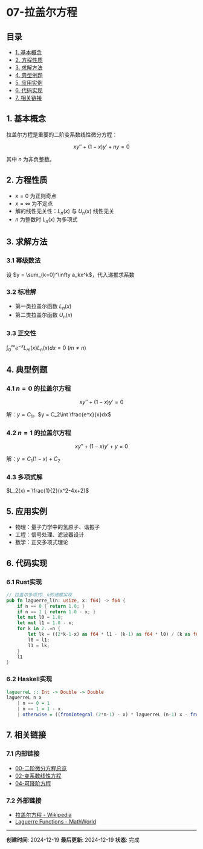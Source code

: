 # 07-拉盖尔方程

## 目录

- [1. 基本概念](#1-基本概念)
- [2. 方程性质](#2-方程性质)
- [3. 求解方法](#3-求解方法)
- [4. 典型例题](#4-典型例题)
- [5. 应用实例](#5-应用实例)
- [6. 代码实现](#6-代码实现)
- [7. 相关链接](#7-相关链接)

## 1. 基本概念

拉盖尔方程是重要的二阶变系数线性微分方程：

$$xy'' + (1-x)y' + ny = 0$$

其中 $n$ 为非负整数。

## 2. 方程性质

- $x=0$ 为正则奇点
- $x=\infty$ 为不定点
- 解的线性无关性：$L_n(x)$ 与 $U_n(x)$ 线性无关
- $n$ 为整数时 $L_n(x)$ 为多项式

## 3. 求解方法

### 3.1 幂级数法

设 $y = \sum_{k=0}^\infty a_kx^k$，代入递推求系数

### 3.2 标准解

- 第一类拉盖尔函数 $L_n(x)$
- 第二类拉盖尔函数 $U_n(x)$

### 3.3 正交性

$\int_0^\infty e^{-x}L_m(x)L_n(x)dx = 0$ ($m\neq n$)

## 4. 典型例题

### 4.1 $n=0$ 的拉盖尔方程

$$xy'' + (1-x)y' = 0$$

解：$y = C_1$，$y = C_2\int \frac{e^x}{x}dx$

### 4.2 $n=1$ 的拉盖尔方程

$$xy'' + (1-x)y' + y = 0$$

解：$y = C_1(1-x) + C_2$

### 4.3 多项式解

$L_2(x) = \frac{1}{2}(x^2-4x+2)$

## 5. 应用实例

- 物理：量子力学中的氢原子、谐振子
- 工程：信号处理、滤波器设计
- 数学：正交多项式理论

## 6. 代码实现

### 6.1 Rust实现

```rust
// 拉盖尔多项式L_n的递推实现
pub fn laguerre_l(n: usize, x: f64) -> f64 {
    if n == 0 { return 1.0; }
    if n == 1 { return 1.0 - x; }
    let mut l0 = 1.0;
    let mut l1 = 1.0 - x;
    for k in 2..=n {
        let lk = ((2*k-1-x) as f64 * l1 - (k-1) as f64 * l0) / (k as f64);
        l0 = l1;
        l1 = lk;
    }
    l1
}
```

### 6.2 Haskell实现

```haskell
laguerreL :: Int -> Double -> Double
laguerreL n x
    | n == 0 = 1
    | n == 1 = 1 - x
    | otherwise = ((fromIntegral (2*n-1) - x) * laguerreL (n-1) x - fromIntegral (n-1) * laguerreL (n-2) x) / fromIntegral n
```

## 7. 相关链接

### 7.1 内部链接

- [00-二阶微分方程总览](00-二阶微分方程总览.md)
- [02-变系数线性方程](02-变系数线性方程.md)
- [04-可降阶方程](04-可降阶方程.md)

### 7.2 外部链接

- [拉盖尔方程 - Wikipedia](https://en.wikipedia.org/wiki/Laguerre_polynomials)
- [Laguerre Functions - MathWorld](http://mathworld.wolfram.com/LaguerrePolynomial.html)

---

**创建时间**: 2024-12-19
**最后更新**: 2024-12-19
**状态**: 完成 
